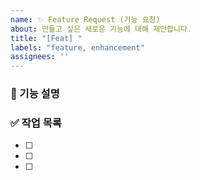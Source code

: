 ```yaml
---
name: ✨ Feature Request (기능 요청)
about: 만들고 싶은 새로운 기능에 대해 제안합니다.
title: "[Feat] "
labels: "feature, enhancement"
assignees: ''
---
```


### 📝 기능 설명
### ✅ 작업 목록
- [ ]
- [ ]
- [ ]
